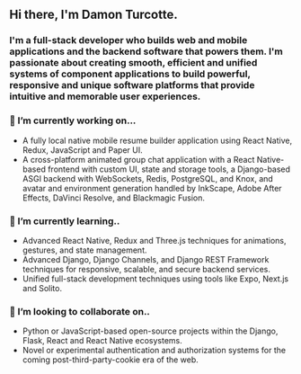 ## Hi there, I'm Damon Turcotte.

### I'm a full-stack developer who builds web and mobile applications and the backend software that powers them. I'm passionate about creating smooth, efficient and unified systems of component applications to build powerful, responsive and unique software platforms that provide intuitive and memorable user experiences.

### 🔭 I’m currently working on...
- A fully local native mobile resume builder application using React Native, Redux, JavaScript and Paper UI.
- A cross-platform animated group chat application with a React Native-based frontend with custom UI, state and storage tools, a Django-based ASGI backend with WebSockets, Redis, PostgreSQL, and Knox, and avatar and environment generation handled by InkScape, Adobe After Effects, DaVinci Resolve, and Blackmagic Fusion.

### 🌱 I’m currently learning..
- Advanced React Native, Redux and Three.js techniques for animations, gestures, and state management.
- Advanced Django, Django Channels, and Django REST Framework techniques for responsive, scalable, and secure backend services.
- Unified full-stack development techniques using tools like Expo, Next.js and Solito.

### 👯 I’m looking to collaborate on..
- Python or JavaScript-based open-source projects within the Django, Flask, React and React Native ecosystems.
- Novel or experimental authentication and authorization systems for the coming post-third-party-cookie era of the web.